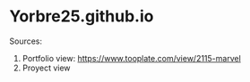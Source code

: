 # Yorbre25.github.io

Sources:

1. Portfolio view: https://www.tooplate.com/view/2115-marvel
2. Proyect view
